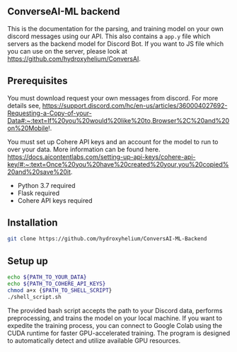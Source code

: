 ## ConverseAI-ML backend 

This is the documentation for the parsing, and training model on your own discord messages using our API. This also contains a `app.y` file which servers as the backend model for Discord Bot. If you want to JS file which you can use on the server, please look at https://github.com/hydroxyhelium/ConversAI. 


## Prerequisites

You must download request your own messages from discord. For more details see, https://support.discord.com/hc/en-us/articles/360004027692-Requesting-a-Copy-of-your-Data#:~:text=If%20you%20would%20like%20to,Browser%2C%20and%20on%20Mobile!. 

You must set up Cohere API keys and an account for the model to run to over your data. More information can be found here. 
https://docs.aicontentlabs.com/setting-up-api-keys/cohere-api-key/#:~:text=Once%20you%20have%20created%20your,you%20copied%20and%20save%20it.


- Python 3.7 required
- Flask required
- Cohere API keys required

## Installation

```bash
git clone https://github.com/hydroxyhelium/ConversAI-ML-Backend 
```

## Setup up

```bash
echo ${PATH_TO_YOUR_DATA}
echo ${PATH_TO_COHERE_API_KEYS} 
chmod a+x {$PATH_TO_SHELL_SCRIPT}
./shell_script.sh
```

The provided bash script accepts the path to your Discord data, performs preprocessing, and trains the model on your local machine. If you want to expedite the training process, you can connect to Google Colab using the CUDA runtime for faster GPU-accelerated training. The program is designed to automatically detect and utilize available GPU resources.